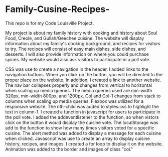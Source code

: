 # Family-Cusine-Recipes-

This repo is for my Code Louisville Project. 

My project is about my family history with cooking and history about Soul Food, Creole, and Gullah/Geechee
cuisine. The website will display information about my family's cooking background, and recipes for visitors to 
try. The recipes will consist of easy main dishes, side dishes, and desserts. I will also 
provide information on where you could purchase spices. My website would also ask visitors to participate in a 
poll vote.



CSS was use to create a navigation in the header. I added links to the navigation buttons. When you click on 
the button, you will be directed to the proper place on the website. In addition, I created a link to another 
website. The nav bar collapses properly and changes from vertical to horizontal when scaling up media
queries. The media queries used are min-width 320px, min-width 800px, and 1200px. Col and Col-1 changes from 
stack to columns when scaling up media queries. Flexbox was utilized for a responsive website. The nth-child 
was added to styles.css to highlight the text in column-1. I created a function in javascript for users to 
participate in the poll vote. I added the addeventlistener to the function, so when vistors click on the button 
it would display the cuisine vote. The localStorage was add to the function to show how many times visitors 
voted for a specific cuisine. The alert method was added to display a message for each cuisine when clicked. 
Javascript was use to create an array to display cuisine history, recipes, and images. I created a for loop to
display it on the website. Animation was added to the border and images of class "col." 



